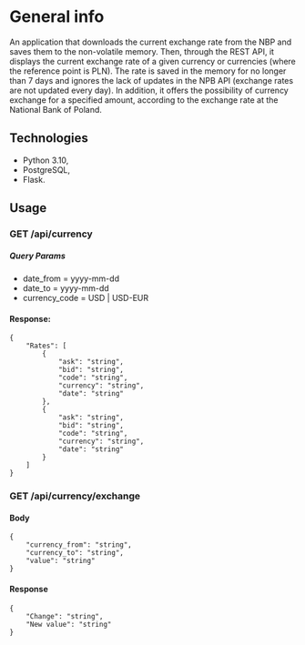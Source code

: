 # General info
An application that downloads the current exchange rate from the NBP and saves them to the non-volatile memory. Then, through the REST API, it displays the current exchange rate of a given currency or currencies (where the reference point is PLN). The rate is saved in the memory for no longer than 7 days and ignores the lack of updates in the NPB API (exchange rates are not updated every day).
In addition, it offers the possibility of currency exchange for a specified amount, according to the exchange rate at the National Bank of Poland.

## Technologies
* Python 3.10,
* PostgreSQL,
* Flask.

## Usage
### GET /api/currency
##### Query Params
* date_from = yyyy-mm-dd
* date_to = yyyy-mm-dd
* currency_code = USD | USD-EUR
#### Response:
```
{
    "Rates": [
        {
            "ask": "string",
            "bid": "string",
            "code": "string",
            "currency": "string",
            "date": "string"
        },
        {
            "ask": "string",
            "bid": "string",
            "code": "string",
            "currency": "string",
            "date": "string"
        }
    ]
}
```


### GET /api/currency/exchange
#### Body
```
{
    "currency_from": "string",
    "currency_to": "string",
    "value": "string"
}
```

#### Response
```
{
    "Change": "string",
    "New value": "string"
}
```
